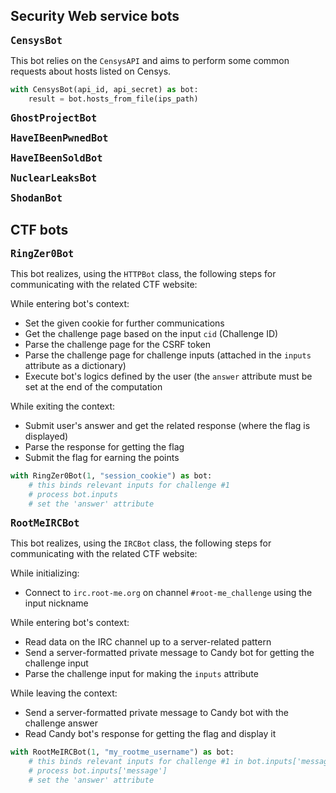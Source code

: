 ## Security Web service bots

<font size="4"><b>`CensysBot`</b></font>

This bot relies on the `CensysAPI` and aims to perform some common requests about hosts listed on Censys.

```python
with CensysBot(api_id, api_secret) as bot:
    result = bot.hosts_from_file(ips_path)
```

<font size="4"><b>`GhostProjectBot`</b></font>

<font size="4"><b>`HaveIBeenPwnedBot`</b></font>

<font size="4"><b>`HaveIBeenSoldBot`</b></font>

<font size="4"><b>`NuclearLeaksBot`</b></font>

<font size="4"><b>`ShodanBot`</b></font>

## CTF bots

<font size="4"><b>`RingZer0Bot`</b></font>

This bot realizes, using the `HTTPBot` class, the following steps for communicating with the related CTF website:

While entering bot's context:

- Set the given cookie for further communications
- Get the challenge page based on the input `cid` (Challenge ID)
- Parse the challenge page for the CSRF token
- Parse the challenge page for challenge inputs (attached in the `inputs` attribute as a dictionary)
- Execute bot's logics defined by the user (the `answer` attribute must be set at the end of the computation

While exiting the context:

- Submit user's answer and get the related response (where the flag is displayed)
- Parse the response for getting the flag
- Submit the flag for earning the points

``` python
with RingZer0Bot(1, "session_cookie") as bot:
    # this binds relevant inputs for challenge #1
    # process bot.inputs
    # set the 'answer' attribute
```

<font size="4"><b>`RootMeIRCBot`</b></font>

This bot realizes, using the `IRCBot` class, the following steps for communicating with the related CTF website:

While initializing:

- Connect to `irc.root-me.org` on channel `#root-me_challenge` using the input nickname

While entering bot's context:

- Read data on the IRC channel up to a server-related pattern
- Send a server-formatted private message to Candy bot for getting the challenge input
- Parse the challenge input for making the `inputs` attribute

While leaving the context:

- Send a server-formatted private message to Candy bot with the challenge answer
- Read Candy bot's response for getting the flag and display it

``` python
with RootMeIRCBot(1, "my_rootme_username") as bot:
    # this binds relevant inputs for challenge #1 in bot.inputs['message']
    # process bot.inputs['message']
    # set the 'answer' attribute
```

